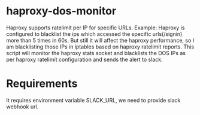 # haproxy-dos-monitor
  Haproxy supports ratelimit per IP for specific URLs.
  Example:
  Haproxy is configured to blacklist the ips which accessed the specific urls(/signin) more than 5 times in 60s.
  But still it will affect the haproxy performance, so I am blacklisting those IPs in iptables based on haproxy ratelimit reports.
  This script will monitor the haproxy stats socket and blacklists the DOS IPs as per haproxy ratelimit configuration and sends the alert to slack.

# Requirements
   It requires environment variable SLACK_URL, we need to provide slack webhook url.
